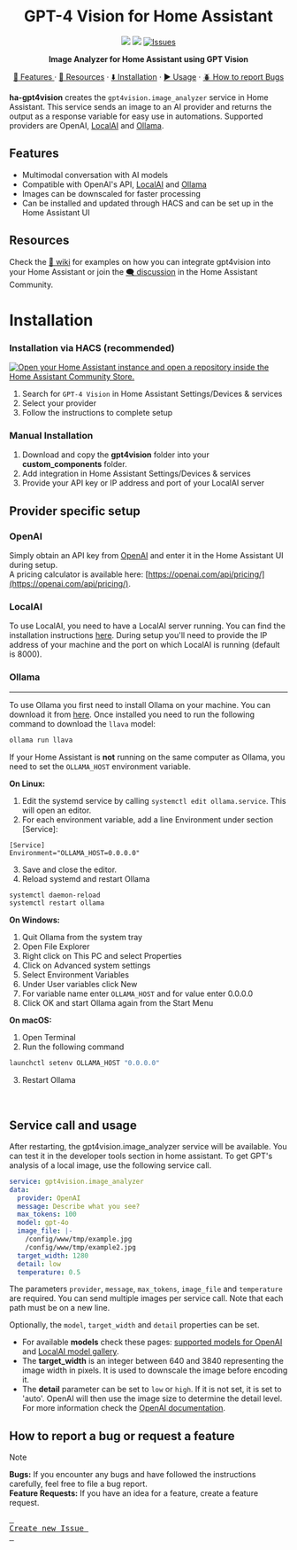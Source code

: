 <h1 align=center> GPT-4 Vision for Home Assistant </h1>
<p align=center>
<img src=https://img.shields.io/badge/HACS-Custom-orange.svg?style=for-the-badg>
<img src=https://img.shields.io/badge/version-0.3.5-blue>
<a href="https://github.com/valentinfrlch/ha-gpt4vision/issues">
      <img alt="Issues" src="https://img.shields.io/github/issues/valentinfrlch/ha-gpt4vision?color=0088ff" />
    </a>
    <p align=center style="font-weight:bold">
      Image Analyzer for Home Assistant using GPT Vision
    </p>
</p>

  <p align="center">
    <a href="#features">🌟 Features </a>
    ·
    <a href="#resources">📖 Resources</a>
    ·
    <a href="#installation">⬇️ Installation</a>
    ·
    <a href="#service-call-and-usage">▶️ Usage</a>
    ·
    <a href="#how-to-report-a-bug-or-request-a-feature">🪲 How to report Bugs</a>
    
  </p>

**ha-gpt4vision** creates the `gpt4vision.image_analyzer` service in Home Assistant.
This service sends an image to an AI provider and returns the output as a response variable for easy use in automations.
Supported providers are OpenAI, [LocalAI](https://github.com/mudler/LocalAI) and [Ollama](https://ollama.com/).

## Features
- Multimodal conversation with AI models
- Compatible with OpenAI's API, [LocalAI](https://github.com/mudler/LocalAI) and [Ollama](https://ollama.com/)
- Images can be downscaled for faster processing
- Can be installed and updated through HACS and can be set up in the Home Assistant UI

## Resources
Check the [📖 wiki](https://github.com/valentinfrlch/ha-gpt4vision/wiki) for examples on how you can integrate gpt4vision into your Home Assistant or join the [🗨️ discussion](https://community.home-assistant.io/t/gpt-4o-vision-capabilities-in-home-assistant/729241) in the Home Assistant Community.

# Installation
### Installation via HACS (recommended)
[![Open your Home Assistant instance and open a repository inside the Home Assistant Community Store.](https://my.home-assistant.io/badges/hacs_repository.svg)](https://my.home-assistant.io/redirect/hacs_repository/?owner=valentinfrlch&repository=ha-gpt4vision&category=Integration)
1. Search for `GPT-4 Vision` in Home Assistant Settings/Devices & services
2. Select your provider
3. Follow the instructions to complete setup

### Manual Installation
1. Download and copy the **gpt4vision** folder into your **custom_components** folder.
2. Add integration in Home Assistant Settings/Devices & services
3. Provide your API key or IP address and port of your LocalAI server


## Provider specific setup
### OpenAI
Simply obtain an API key from [OpenAI](https://platform.openai.com/api-keys) and enter it in the Home Assistant UI during setup.  
A pricing calculator is available here: [https://openai.com/api/pricing/](https://openai.com/api/pricing/).


### LocalAI
To use LocalAI, you need to have a LocalAI server running. You can find the installation instructions [here](https://localai.io/basics/getting_started/).  During setup you'll need to provide the IP address of your machine and the port on which LocalAI is running (default is 8000).

### Ollama
---
To use Ollama you first need to install Ollama on your machine. You can download it from [here](https://ollama.com/). Once installed you need to run the following command to download the `llava` model:
```bash
ollama run llava
```
If your Home Assistant is **not** running on the same computer as Ollama, you need to set the `OLLAMA_HOST` environment variable.

**On Linux:**
1. Edit the systemd service by calling `systemctl edit ollama.service`. This will open an editor.
2. For each environment variable, add a line Environment under section [Service]:

```
[Service]
Environment="OLLAMA_HOST=0.0.0.0"
```
3. Save and close the editor.
4. Reload systemd and restart Ollama
```bash
systemctl daemon-reload
systemctl restart ollama
```

**On Windows:**
1. Quit Ollama from the system tray
2. Open File Explorer
3. Right click on This PC and select Properties
4. Click on Advanced system settings
5. Select Environment Variables
6. Under User variables click New
7. For variable name enter `OLLAMA_HOST` and for value enter 0.0.0.0
8. Click OK and start Ollama again from the Start Menu

**On macOS:**
1. Open Terminal
2. Run the following command
```bash
launchctl setenv OLLAMA_HOST "0.0.0.0"
```
3. Restart Ollama

<br>

## Service call and usage
After restarting, the gpt4vision.image_analyzer service will be available. You can test it in the developer tools section in home assistant.
To get GPT's analysis of a local image, use the following service call.

```yaml
service: gpt4vision.image_analyzer
data:
  provider: OpenAI
  message: Describe what you see?
  max_tokens: 100
  model: gpt-4o
  image_file: |-
    /config/www/tmp/example.jpg
    /config/www/tmp/example2.jpg
  target_width: 1280
  detail: low
  temperature: 0.5
```
The parameters `provider`, `message`, `max_tokens`, `image_file` and `temperature` are required. You can send multiple images per service call. Note that each path must be on a new line.

Optionally, the `model`, `target_width` and `detail` properties can be set.  
- For available **models** check these pages: [supported models for OpenAI](https://platform.openai.com/docs/models) and [LocalAI model gallery](https://localai.io/models/).
- The **target_width** is an integer between 640 and 3840 representing the image width in pixels. It is used to downscale the image before encoding it.
- The **detail** parameter can be set to `low` or `high`. If it is not set, it is set to 'auto'. OpenAI will then use the image size to determine the detail level. For more information check the [OpenAI documentation](https://platform.openai.com/docs/guides/vision/low-or-high-fidelity-image-understanding).
## How to report a bug or request a feature
> [!NOTE]
> **Bugs:** If you encounter any bugs and have followed the instructions carefully, feel free to file a bug report.  
> **Feature Requests:** If you have an idea for a feature, create a feature request.
><div align = left>
>
>[<kbd> <br> Create new Issue <br> </kbd>][KBD]
>
></div>
>
>[KBD]: https://github.com/valentinfrlch/ha-gpt4vision/issues/new/choose


